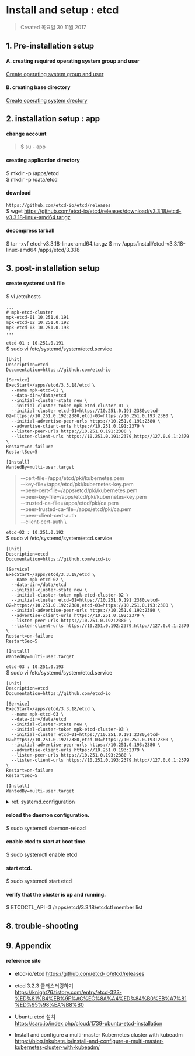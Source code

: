 # Install and setup : etcd

>Created 목요일 30 11월 2017  

## 1. Pre-installation setup

#### A. creating required operating system group and user
[Create operating system group and user](../system/management.account.n.group.md)

#### B. creating base directory
[Create operating system drectory](../system/management.directory.md)

## 2. installation setup : app

#### change account
>$ su - app

#### creating application directory
$ mkdir -p /apps/etcd  
$ mkdir -p /data/etcd  

#### download
`https://github.com/etcd-io/etcd/releases`  
$ wget https://github.com/etcd-io/etcd/releases/download/v3.3.18/etcd-v3.3.18-linux-amd64.tar.gz

#### decompress tarball
$ tar -xvf etcd-v3.3.18-linux-amd64.tar.gz
$ mv /apps/install/etcd-v3.3.18-linux-amd64 /apps/etcd/3.3.18

## 3. post-installation setup

#### create systemd unit file
$ vi /etc/hosts
```
...
# mpk-etcd-cluster
mpk-etcd-01 10.251.0.191
mpk-etcd-02 10.251.0.192
mpk-etcd-03 10.251.0.193
...
```

`etcd-01 : 10.251.0.191`  
$ sudo vi /etc/systemd/system/etcd.service
```
[Unit]
Description=etcd
Documentation=https://github.com/etcd-io

[Service]
ExecStart=/apps/etcd/3.3.18/etcd \
  --name mpk-etcd-01 \
  --data-dir=/data/etcd
  --initial-cluster-state new \
  --initial-cluster-token mpk-etcd-cluster-01 \
  --initial-cluster etcd-01=https://10.251.0.191:2380,etcd-02=https://10.251.0.192:2380,etcd-03=https://10.251.0.193:2380 \
  --initial-advertise-peer-urls https://10.251.0.191:2380 \
  --advertise-client-urls https://10.251.0.191:2379 \
  --listen-peer-urls https://10.251.0.191:2380 \
  --listen-client-urls https://10.251.0.191:2379,http://127.0.0.1:2379 \
Restart=on-failure
RestartSec=5

[Install]
WantedBy=multi-user.target
```
>  --cert-file=/apps/etcd/pki/kubernetes.pem \
>  --key-file=/apps/etcd/pki/kubernetes-key.pem \
>  --peer-cert-file=/apps/etcd/pki/kubernetes.pem \
>  --peer-key-file=/apps/etcd/pki/kubernetes-key.pem \
>  --trusted-ca-file=/apps/etcd/pki/ca.pem \
>  --peer-trusted-ca-file=/apps/etcd/pki/ca.pem \
>  --peer-client-cert-auth \
>  --client-cert-auth \

`etcd-02 : 10.251.0.192`  
$ sudo vi /etc/systemd/system/etcd.service
```
[Unit]
Description=etcd
Documentation=https://github.com/etcd-io

[Service]
ExecStart=/apps/etcd/3.3.18/etcd \
  --name mpk-etcd-02 \
  --data-dir=/data/etcd
  --initial-cluster-state new \
  --initial-cluster-token mpk-etcd-cluster-02 \
  --initial-cluster etcd-01=https://10.251.0.191:2380,etcd-02=https://10.251.0.192:2380,etcd-03=https://10.251.0.193:2380 \
  --initial-advertise-peer-urls https://10.251.0.192:2380 \
  --advertise-client-urls https://10.251.0.192:2379 \
  --listen-peer-urls https://10.251.0.192:2380 \
  --listen-client-urls https://10.251.0.192:2379,http://127.0.0.1:2379 \
Restart=on-failure
RestartSec=5

[Install]
WantedBy=multi-user.target
```

`etcd-03 : 10.251.0.193`  
$ sudo vi /etc/systemd/system/etcd.service
```
[Unit]
Description=etcd
Documentation=https://github.com/etcd-io

[Service]
ExecStart=/apps/etcd/3.3.18/etcd \
  --name mpk-etcd-03 \
  --data-dir=/data/etcd
  --initial-cluster-state new \
  --initial-cluster-token mpk-etcd-cluster-03 \
  --initial-cluster etcd-01=https://10.251.0.191:2380,etcd-02=https://10.251.0.192:2380,etcd-03=https://10.251.0.193:2380 \
  --initial-advertise-peer-urls https://10.251.0.193:2380 \
  --advertise-client-urls https://10.251.0.193:2379 \
  --listen-peer-urls https://10.251.0.193:2380 \
  --listen-client-urls https://10.251.0.193:2379,http://127.0.0.1:2379 \
Restart=on-failure
RestartSec=5

[Install]
WantedBy=multi-user.target
```


<details>
<summary>ref. systemd.configuration</summary>
<div markdown="1">

```
#!/usr/bin/env bash

_NAME="mpk-etcd"
_HOSTS=("10.251.0.191" "10.251.0.192" "10.251.0.193")

for IDX in "${!_HOSTS[@]}"; do
_HOST=${_HOSTS[$IDX]}
cat << EOF > etcd.service.$_HOST
[Unit]
Description=etcd
Documentation=https://github.com/etcd-io

[Service]
ExecStart=/apps/etcd/3.3.18/etcd \\
  --name $_NAME-`printf %02d ${IDX+1}` \\
  --data-dir=/data/etcd \\
  --initial-cluster-state new \\
  --initial-cluster-token $_NAME-cluster-`printf %02d ${IDX+1}` \\
  --initial-cluster mpk-etcd-01=https://${_HOSTS[0]}:2380,mpk-etcd-02=https://${_HOSTS[1]}:2380,mpk-etcd-03=https://${_HOSTS[2]}:2380 \\
  --initial-advertise-peer-urls https://$_HOST:2380 \\
  --advertise-client-urls https://$_HOST:2379 \\
  --listen-peer-urls https://$_HOST:2380 \\
  --listen-client-urls https://$_HOST:2379,http://127.0.0.1:2379
Restart=on-failure
RestartSec=5

[Install]
WantedBy=multi-user.target
EOF
done
```

</div>
</details>

#### reload the daemon configuration.
$ sudo systemctl daemon-reload

#### enable etcd to start at boot time.
$ sudo systemctl enable etcd

#### start etcd.
$ sudo systemctl start etcd

#### verify that the cluster is up and running.
$ ETCDCTL_API=3 /apps/etcd/3.3.18/etcdctl member list

## 8. trouble-shooting

## 9. Appendix

#### reference site

* etcd-io/etcd
https://github.com/etcd-io/etcd/releases

+ etcd 3.2.3 클러스터링하기  
https://knight76.tistory.com/entry/etcd-323-%ED%81%B4%EB%9F%AC%EC%8A%A4%ED%84%B0%EB%A7%81%ED%95%98%EA%B8%B0

+ Ubuntu etcd 설치  
https://sarc.io/index.php/cloud/1739-ubuntu-etcd-installation

+ Install and configure a multi-master Kubernetes cluster with kubeadm  
https://blog.inkubate.io/install-and-configure-a-multi-master-kubernetes-cluster-with-kubeadm/
